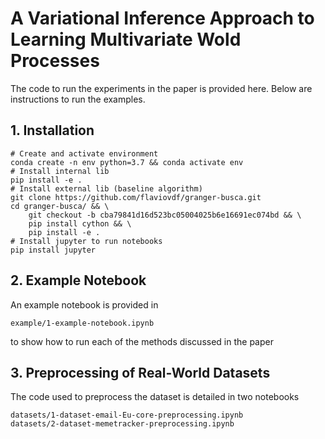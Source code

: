 # A Variational Inference Approach to Learning Multivariate Wold Processes

The code to run the experiments in the paper is provided here. Below are instructions to run the examples.

## 1. Installation

```
# Create and activate environment
conda create -n env python=3.7 && conda activate env
# Install internal lib
pip install -e .
# Install external lib (baseline algorithm)
git clone https://github.com/flaviovdf/granger-busca.git
cd granger-busca/ && \
    git checkout -b cba79841d16d523bc05004025b6e16691ec074bd && \
    pip install cython && \
    pip install -e .
# Install jupyter to run notebooks
pip install jupyter
```

## 2. Example Notebook

An example notebook is provided in

    example/1-example-notebook.ipynb

to show how to run each of the methods discussed in the paper


## 3. Preprocessing of Real-World Datasets

The code used to preprocess the dataset is detailed in two notebooks

    datasets/1-dataset-email-Eu-core-preprocessing.ipynb
    datasets/2-dataset-memetracker-preprocessing.ipynb
